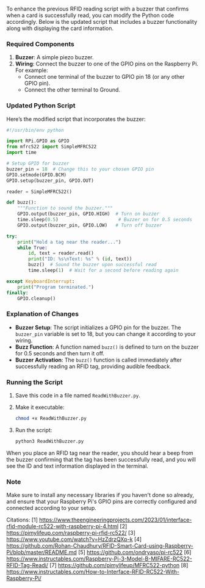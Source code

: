 To enhance the previous RFID reading script with a buzzer that confirms when a card is successfully read, you can modify the Python code accordingly. Below is the updated script that includes a buzzer functionality along with displaying the card information.

### Required Components

1. **Buzzer**: A simple piezo buzzer.
2. **Wiring**: Connect the buzzer to one of the GPIO pins on the Raspberry Pi. For example:
   - Connect one terminal of the buzzer to GPIO pin 18 (or any other GPIO pin).
   - Connect the other terminal to Ground.

### Updated Python Script

Here’s the modified script that incorporates the buzzer:

```python
#!/usr/bin/env python

import RPi.GPIO as GPIO
from mfrc522 import SimpleMFRC522
import time

# Setup GPIO for buzzer
buzzer_pin = 18  # Change this to your chosen GPIO pin
GPIO.setmode(GPIO.BCM)
GPIO.setup(buzzer_pin, GPIO.OUT)

reader = SimpleMFRC522()

def buzz():
    """Function to sound the buzzer."""
    GPIO.output(buzzer_pin, GPIO.HIGH)  # Turn on buzzer
    time.sleep(0.5)                      # Buzzer on for 0.5 seconds
    GPIO.output(buzzer_pin, GPIO.LOW)   # Turn off buzzer

try:
    print("Hold a tag near the reader...")
    while True:
        id, text = reader.read()
        print("ID: %s\nText: %s" % (id, text))
        buzz()  # Sound the buzzer upon successful read
        time.sleep(1)  # Wait for a second before reading again

except KeyboardInterrupt:
    print("Program terminated.")
finally:
    GPIO.cleanup()
```

### Explanation of Changes

- **Buzzer Setup**: The script initializes a GPIO pin for the buzzer. The `buzzer_pin` variable is set to 18, but you can change it according to your wiring.
- **Buzz Function**: A function named `buzz()` is defined to turn on the buzzer for 0.5 seconds and then turn it off.
- **Buzzer Activation**: The `buzz()` function is called immediately after successfully reading an RFID tag, providing audible feedback.

### Running the Script

1. Save this code in a file named `ReadWithBuzzer.py`.
2. Make it executable:

   ```bash
   chmod +x ReadWithBuzzer.py
   ```

3. Run the script:

   ```bash
   python3 ReadWithBuzzer.py
   ```

When you place an RFID tag near the reader, you should hear a beep from the buzzer confirming that the tag has been successfully read, and you will see the ID and text information displayed in the terminal.

### Note

Make sure to install any necessary libraries if you haven't done so already, and ensure that your Raspberry Pi's GPIO pins are correctly configured and connected according to your setup.

Citations:
[1] https://www.theengineeringprojects.com/2023/01/interface-rfid-module-rc522-with-raspberry-pi-4.html
[2] https://pimylifeup.com/raspberry-pi-rfid-rc522/
[3] https://www.youtube.com/watch?v=HzZdrzQXp-k
[4] https://github.com/Rohan-Chaudhury/RFID-Smart-Card-using-Raspberry-Pi/blob/master/README.md
[5] https://github.com/ondryaso/pi-rc522
[6] https://www.instructables.com/Raspberry-Pi-3-Model-B-MIFARE-RC522-RFID-Tag-Readi/
[7] https://github.com/pimylifeup/MFRC522-python
[8] https://www.instructables.com/How-to-Interface-RFID-RC522-With-Raspberry-Pi/